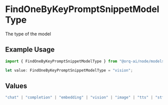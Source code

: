 # FindOneByKeyPromptSnippetModelType

The type of the model

## Example Usage

```typescript
import { FindOneByKeyPromptSnippetModelType } from "@orq-ai/node/models/operations";

let value: FindOneByKeyPromptSnippetModelType = "vision";
```

## Values

```typescript
"chat" | "completion" | "embedding" | "vision" | "image" | "tts" | "stt" | "rerank" | "moderations"
```